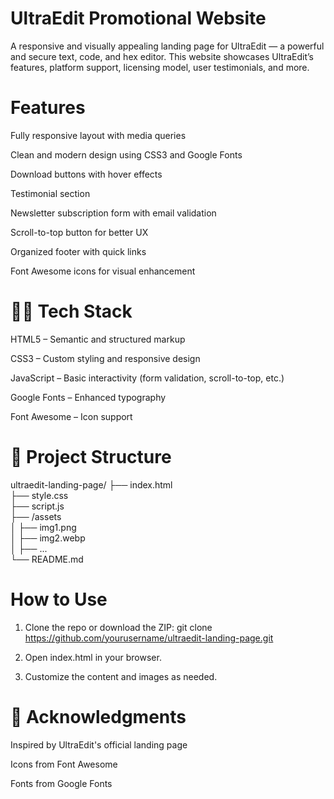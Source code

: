 # UltraEdit Promotional Website
A responsive and visually appealing landing page for UltraEdit — a powerful and secure text, code, and hex
 editor. This website showcases UltraEdit’s features, platform support, licensing model, user testimonials, and
  more.

  #  Features
  Fully responsive layout with media queries

Clean and modern design using CSS3 and Google Fonts

Download buttons with hover effects

Testimonial section

Newsletter subscription form with email validation

Scroll-to-top button for better UX

Organized footer with quick links

Font Awesome icons for visual enhancement

# 🧑‍💻 Tech Stack
HTML5 – Semantic and structured markup

CSS3 – Custom styling and responsive design

JavaScript – Basic interactivity (form validation, scroll-to-top, etc.)

Google Fonts – Enhanced typography

Font Awesome – Icon support

# 📁 Project Structure

ultraedit-landing-page/
├── index.html <br>
├── style.css  <br>
├── script.js <br>
├── /assets  <br>
│   ├── img1.png <br>
│   ├── img2.webp <br>
│   ├── ... <br>
└── README.md

#  How to Use
1. Clone the repo or download the ZIP:
git clone https://github.com/yourusername/ultraedit-landing-page.git

2. Open index.html in your browser.
3. Customize the content and images as needed.

# 🙌 Acknowledgments
Inspired by UltraEdit's official landing page

Icons from Font Awesome

Fonts from Google Fonts
